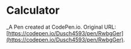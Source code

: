 # Calculator
 _A Pen created at CodePen.io. Original URL: [https://codepen.io/Dusch4593/pen/RwbgGer](https://codepen.io/Dusch4593/pen/RwbgGer).

 